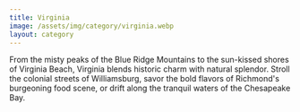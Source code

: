```yaml
---
title: Virginia
image: /assets/img/category/virginia.webp
layout: category
---
```


From the misty peaks of the Blue Ridge Mountains to the sun-kissed shores of
Virginia Beach, Virginia blends historic charm with natural splendor. Stroll the
colonial streets of Williamsburg, savor the bold flavors of Richmond's
burgeoning food scene, or drift along the tranquil waters of the Chesapeake Bay.
